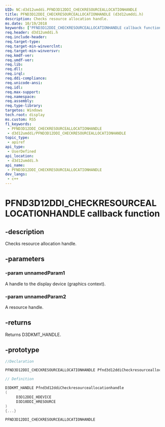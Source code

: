 ```yaml
---
UID: NC:d3d12umddi.PFND3D12DDI_CHECKRESOURCEALLOCATIONHANDLE
title: PFND3D12DDI_CHECKRESOURCEALLOCATIONHANDLE (d3d12umddi.h)
description: Checks resource allocation handle.
ms.date: 10/19/2018
keywords: ["PFND3D12DDI_CHECKRESOURCEALLOCATIONHANDLE callback function"]
req.header: d3d12umddi.h
req.include-header: 
req.target-type: 
req.target-min-winverclnt: 
req.target-min-winversvr: 
req.kmdf-ver: 
req.umdf-ver: 
req.lib: 
req.dll: 
req.irql: 
req.ddi-compliance: 
req.unicode-ansi: 
req.idl: 
req.max-support: 
req.namespace: 
req.assembly: 
req.type-library: 
targetos: Windows
tech.root: display
ms.custom: RS5
f1_keywords:
 - PFND3D12DDI_CHECKRESOURCEALLOCATIONHANDLE
 - d3d12umddi/PFND3D12DDI_CHECKRESOURCEALLOCATIONHANDLE
topic_type:
 - apiref
api_type:
 - UserDefined
api_location:
 - d3d12umddi.h
api_name:
 - PFND3D12DDI_CHECKRESOURCEALLOCATIONHANDLE
dev_langs:
 - c++
---
```


# PFND3D12DDI_CHECKRESOURCEALLOCATIONHANDLE callback function


## -description

Checks resource allocation handle.

## -parameters

### -param unnamedParam1

A handle to the display device (graphics context).

### -param unnamedParam2

A resource handle.

## -returns

Returns D3DKMT_HANDLE.

## -prototype

```cpp
//Declaration

PFND3D12DDI_CHECKRESOURCEALLOCATIONHANDLE Pfnd3d12ddiCheckresourceallocationhandle; 

// Definition

D3DKMT_HANDLE Pfnd3d12ddiCheckresourceallocationhandle 
(
	 D3D12DDI_HDEVICE
	 D3D10DDI_HRESOURCE
)
{...}

PFND3D12DDI_CHECKRESOURCEALLOCATIONHANDLE 


```


